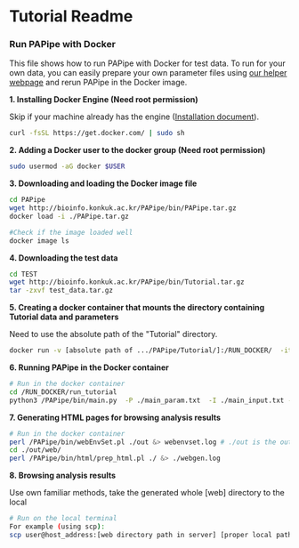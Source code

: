 # Tutorial Readme

### Run PAPipe with Docker

This file shows how to run PAPipe with Docker for test data. To run for your own data, you can easily prepare your own parameter files using [our helper webpage](http://bioinfo.konkuk.ac.kr/PAPipe/parameter_builder/) and rerun PAPipe in the Docker image.  

**1. Installing Docker Engine (Need root permission)**

Skip if your machine already has the engine ([Installation document](https://docs.docker.com/engine/install/)). 

```bash
curl -fsSL https://get.docker.com/ | sudo sh
```

**2. Adding a Docker user to the docker group (Need root permission)**

```bash
sudo usermod -aG docker $USER 	
```

**3. Downloading and loading the Docker image file** 

```bash
cd PAPipe
wget http://bioinfo.konkuk.ac.kr/PAPipe/bin/PAPipe.tar.gz
docker load -i ./PAPipe.tar.gz

#Check if the image loaded well 
docker image ls 
```

**4. Downloading the test data** 

```bash
cd TEST
wget http://bioinfo.konkuk.ac.kr/PAPipe/bin/Tutorial.tar.gz
tar -zxvf test_data.tar.gz
```

**5. Creating a docker container that mounts the directory containing Tutorial data and parameters** 

Need to use the absolute path of the "Tutorial" directory.

```bash
docker run -v [absolute path of .../PAPipe/Tutorial/]:/RUN_DOCKER/  -it pap_docker:latest
```

**6. Running PAPipe in the Docker container** 

```bash
# Run in the docker container
cd /RUN_DOCKER/run_tutorial
python3 /PAPipe/bin/main.py  -P ./main_param.txt  -I ./main_input.txt -A ./main_sample.txt &> ./log
```

**7. Generating HTML pages for browsing analysis results** 

```bash
# Run in the docker container
perl /PAPipe/bin/webEnvSet.pl ./out &> webenvset.log # ./out is the output directory set in the PAPipe parameter file
cd ./out/web/
perl /PAPipe/bin/html/prep_html.pl ./ &> ./webgen.log
```
**8. Browsing analysis results** 

Use own familiar methods, take the generated whole \[web\] directory to the local 

```bash
# Run on the local terminal 
For example (using scp): 
scp user@host_address:[web directory path in server] [proper local path to download the population analysis results]
```
